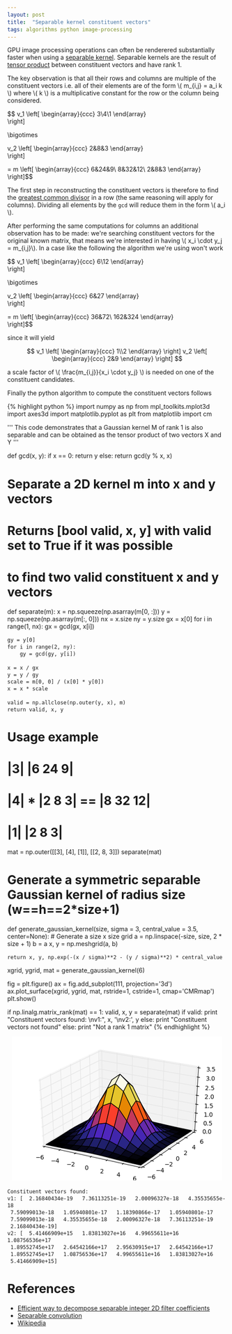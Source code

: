 ```yaml
---
layout: post
title:  "Separable kernel constituent vectors"
tags: algorithms python image-processing
---
```


GPU image processing operations can often be renderered substantially
faster when using a [separable kernel](https://en.wikipedia.org/wiki/Separable_filter).
Separable kernels are the result of [tensor product](https://en.wikipedia.org/wiki/Outer_product)
between constituent vectors and have rank 1.

The key observation is that all their rows and columns are multiple of the constituent vectors
i.e. all of their elements are of the form \\( m_{i,j} = a_i k \\) where \\( k \\) is a
multiplicative constant for the row or the column being considered.

$$
v_1
\left[
    \begin{array}{ccc}
      3\\4\\1
    \end{array}		
\right]

\bigotimes

v_2
\left[
   \begin{array}{ccc}
     2&8&3
   \end{array}		
\right]

=
m
\left[
    \begin{array}{ccc}
      6&24&9\\
      8&32&12\\
      2&8&3
    \end{array}		
\right]$$

The first step in reconstructing the constituent vectors is therefore to find
the [greatest common divisor](https://en.wikipedia.org/wiki/Greatest_common_divisor)
in a row (the same reasoning will apply for columns). Dividing all elements by
the `gcd` will reduce them in the form \\( a_i \\).

After performing the same computations for columns an additional observation has
to be made: we're searching constituent vectors for the original known matrix, that
means we're interested in having \\( x_i \cdot y_j = m_{i,j}\\). In a case like
the following the algorithm we're using won't work

$$
v_1
\left[
    \begin{array}{ccc}
      6\\12
    \end{array}		
\right]

\bigotimes

v_2
\left[
   \begin{array}{ccc}
     6&27
   \end{array}		
\right]

=
m
\left[
    \begin{array}{ccc}
      36&72\\
      162&324
    \end{array}		
\right]$$

since it will yield

$$
v_1
\left[
    \begin{array}{ccc}
      1\\2
    \end{array}		
\right]
v_2
\left[
   \begin{array}{ccc}
     2&9
   \end{array}		
\right]
$$

a scale factor of \\( \frac{m_{i,j}}{x_i \cdot y_j} \\) is needed on one of the
constituent candidates.

Finally the python algorithm to compute the constituent vectors follows

{% highlight python %}
import numpy as np
from mpl_toolkits.mplot3d import axes3d
import matplotlib.pyplot as plt
from matplotlib import cm

'''
    This code demonstrates that a Gaussian kernel M of rank 1 is also
    separable and can be obtained as the tensor product of two vectors
    X and Y
'''


def gcd(x, y):
    if x == 0:
        return y
    else:
        return gcd(y % x, x)


# Separate a 2D kernel m into x and y vectors
# Returns [bool valid, x, y] with valid set to True if it was possible
# to find two valid constituent x and y vectors
def separate(m):
    x = np.squeeze(np.asarray(m[0, :]))
    y = np.squeeze(np.asarray(m[:, 0]))
    nx = x.size
    ny = y.size
    gx = x[0]
    for i in range(1, nx):
        gx = gcd(gx, x[i])

    gy = y[0]
    for i in range(2, ny):
        gy = gcd(gy, y[i])

    x = x / gx
    y = y / gy
    scale = m[0, 0] / (x[0] * y[0])
    x = x * scale

    valid = np.allclose(np.outer(y, x), m)
    return valid, x, y


# Usage example
# |3|                 |6  24   9|
# |4| * |2  8  3| ==  |8  32  12|
# |1|                 |2   8   3|
mat = np.outer([[3], [4], [1]], [[2, 8, 3]])
separate(mat)


# Generate a symmetric separable Gaussian kernel of radius size (w==h==2*size+1)
def generate_gaussian_kernel(size, sigma = 3, central_value = 3.5, center=None):
    # Generate a size x size grid
    a = np.linspace(-size, size, 2 * size + 1)
    b = a
    x, y = np.meshgrid(a, b)

    return x, y, np.exp(-(x / sigma)**2 - (y / sigma)**2) * central_value

xgrid, ygrid, mat = generate_gaussian_kernel(6)

fig = plt.figure()
ax = fig.add_subplot(111, projection='3d')
ax.plot_surface(xgrid, ygrid, mat, rstride=1, cstride=1, cmap='CMRmap')
plt.show()

if np.linalg.matrix_rank(mat) == 1:
    valid, x, y = separate(mat)
    if valid:
        print "Constituent vectors found: \nv1:", x, '\nv2:', y
    else:
        print "Constituent vectors not found"
else:
    print "Not a rank 1 matrix"
{% endhighlight %}

<p align="center">
	<a href="http://www.italiancpp.org/2016/11/02/coroutines-internals/">
    <img src="/images/posts/separablekernelconstituentvectors1.png"/>
  </a>
</p>


	Constituent vectors found:
	v1: [  2.16840434e-19   7.36113251e-19   2.00096327e-18   4.35535655e-18
	 7.59099013e-18   1.05940801e-17   1.18390866e-17   1.05940801e-17
	 7.59099013e-18   4.35535655e-18   2.00096327e-18   7.36113251e-19
	 2.16840434e-19]
	v2: [  5.41466909e+15   1.83813027e+16   4.99655611e+16   1.08756536e+17
	 1.89552745e+17   2.64542166e+17   2.95630915e+17   2.64542166e+17
	 1.89552745e+17   1.08756536e+17   4.99655611e+16   1.83813027e+16
	 5.41466909e+15]

References
=========

* [Efficient way to decompose separable integer 2D filter coefficients](http://dsp.stackexchange.com/questions/1868/fast-efficient-way-to-decompose-separable-integer-2d-filter-coefficients)
* [Separable convolution](http://blogs.mathworks.com/steve/2006/10/04/separable-convolution/)
* [Wikipedia](wikipedia.org)
